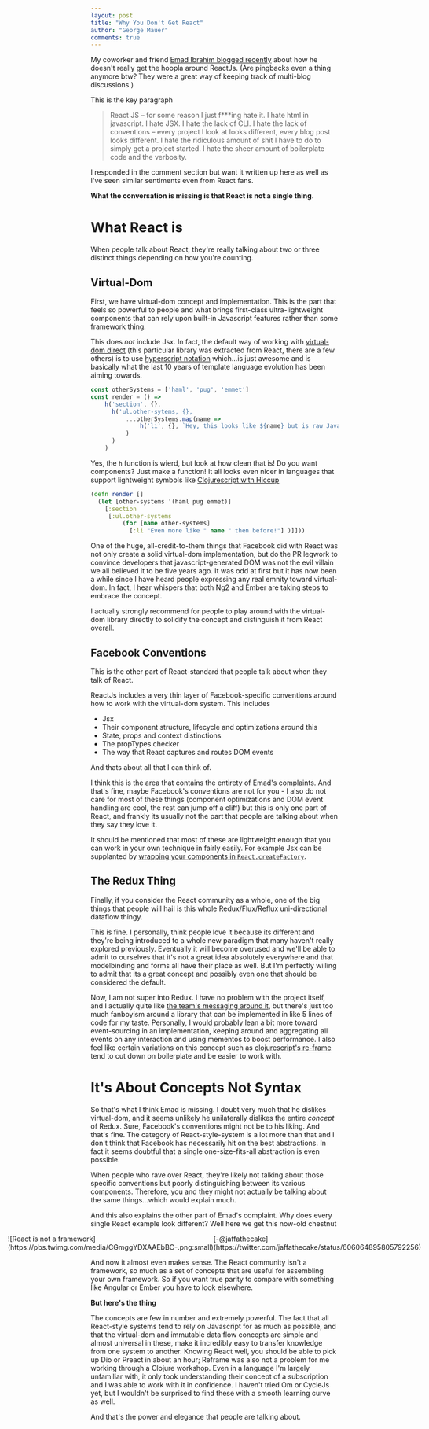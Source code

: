 ```yaml
---
layout: post
title: "Why You Don't Get React"
author: "George Mauer"
comments: true
---
```


My coworker and friend [Emad Ibrahim blogged recently](http://emadibrahim.com/2016/10/26/am-i-wrong-in-hating-react-js/) about how he doesn't really get the hoopla around ReactJs. (Are pingbacks even a thing anymore btw? They were a great way of keeping track of multi-blog discussions.)

This is the key paragraph

> React JS – for some reason I just f***ing hate it. I hate html in javascript. I hate JSX.  I hate the lack of CLI. I hate the lack of conventions – every project I look at looks different, every blog post looks different.  I hate the ridiculous amount of shit I have to do to simply get a project started. I hate the sheer amount of boilerplate code and the verbosity.

I responded in the comment section but want it written up here as well as I've seen similar sentiments even from React fans.

**What the conversation is missing is that React is not a single thing.**


# What React is

When people talk about React, they're really talking about two or three distinct things depending on how you're counting.

## Virtual-Dom

First, we have virtual-dom concept and implementation. This is the part that feels so powerful to people and what brings first-class ultra-lightweight components that can rely upon built-in Javascript features rather than some framework thing.

This does *not* include Jsx. In fact, the default way of working with [virtual-dom direct](https://github.com/Matt-Esch/virtual-dom/) (this particular library was extracted from React, there are a few others) is to use [hyperscript notation](https://github.com/dominictarr/hyperscript) which...is just awesome and is basically what the last 10 years of template language evolution has been aiming towards.

```js
const otherSystems = ['haml', 'pug', 'emmet']
const render = () =>
    h('section', {},
      h('ul.other-sytems, {},
          ...otherSystems.map(name =>
              h('li', {}, `Hey, this looks like ${name} but is raw Javascript? Yes please!`)
          )
      )
    )
```

Yes, the `h` function is wierd, but look at how clean that is! Do you want components? Just make a function! It all looks even nicer in languages that support lightweight symbols like [Clojurescript with Hiccup](https://github.com/r0man/sablono)

```clj
(defn render []
  (let [other-systems '(haml pug emmet)]
    [:section
     [:ul.other-systems
         (for [name other-systems]
           [:li "Even more like " name " then before!"] )]]))
```

One of the huge, all-credit-to-them things that Facebook did with React was not only create a solid virtual-dom implementation, but do the PR legwork to convince developers that javascript-generated DOM was not the evil villain we all believed it to be five years ago. It was odd at first but it has now been a while since I have heard people expressing any real emnity toward virtual-dom. In fact, I hear whispers that both Ng2 and Ember are taking steps to embrace the concept.

I actually strongly recommend for people to play around with the virtual-dom library directly to solidify the concept and distinguish it from React overall.

## Facebook Conventions

This is the other part of React-standard that people talk about when they talk of React.

ReactJs includes a very thin layer of Facebook-specific conventions around how to work with the virtual-dom system. This includes

* Jsx
* Their component structure, lifecycle and optimizations around this
* State, props and context distinctions
* The propTypes checker
* The way that React captures and routes DOM events

And thats about all that I can think of.

I think this is the area that contains the entirety of Emad's complaints. And that's fine, maybe Facebook's conventions are not for you - I also do not care for most of these things (component optimizations and DOM event handling are cool, the rest can jump off a cliff) but this is only one part of React, and frankly its usually not the part that people are talking about when they say they love it.

It should be mentioned that most of these are lightweight enough that you can work in your own technique in fairly easily. For example Jsx can be supplanted by [wrapping your components in `React.createFactory`](https://facebook.github.io/react/blog/2014/10/14/introducing-react-elements.html).

## The Redux Thing

Finally, if you consider the React community as a whole, one of the big things that people will hail is this whole Redux/Flux/Reflux uni-directional dataflow thingy.

This is fine. I personally, think people love it because its different and they're being introduced to a whole new paradigm that many haven't really explored previously. Eventually it will become overused and we'll be able to admit to ourselves that it's not a great idea absolutely everywhere and that modelbinding and forms all have their place as well. But I'm perfectly willing to admit that its a great concept and possibly even one that should be considered the default.

Now, I am not super into Redux. I have no problem with the project itself, and I actually quite like [the team's messaging around it](http://redux.js.org/docs/introduction/), but there's just too much fanboyism around a library that can be implemented in like 5 lines of code for my taste. Personally, I would probably lean a bit more toward event-sourcing in an implementation, keeping around and aggregating all events on any interaction and using mementos to boost performance. I also feel like certain variations on this concept such as [clojurescript's re-frame](https://github.com/Day8/re-frame#subscribe) tend to cut down on boilerplate and be easier to work with.

# It's About Concepts Not Syntax

So that's what I think Emad is missing. I doubt very much that he dislikes virtual-dom, and it seems unlikely he unilaterally dislikes the entire *concept* of Redux. Sure, Facebook's conventions might not be to his liking. And that's fine. The category of React-style-system is a lot more than that and I don't think that Facebook has necessarily hit on the best abstractions. In fact it seems doubtful that a single one-size-fits-all abstraction is even possible.

When people who rave over React, they're likely not talking about those specific conventions but poorly distinguishing between its various components. Therefore, you and they might not actually be talking about the same things...which would explain much.

And this also explains the other part of Emad's complaint. Why does every single React example look different? Well here we get this now-old chestnut

<figure style="display: flex; justify-content: center;">
  ![React is not a framework](https://pbs.twimg.com/media/CGmggYDXAAEbBC-.png:small)
  <figcaption>
    [-@jaffathecake](https://twitter.com/jaffathecake/status/606064895805792256)
  </figcaption>
</figure>

And now it almost even makes sense. The React community isn't a framework, so much as a set of concepts that are useful for assembling your own framework. So if you want true parity to compare with something like Angular or Ember you have to look elsewhere.

**But here's the thing**

The concepts are few in number and extremely powerful. The fact that all React-style systems tend to rely on Javascript for as much as possible, and that the virtual-dom and immutable data flow concepts are simple and almost universal in these, make it incredibly easy to transfer knowledge from one system to another. Knowing React well, you should be able to pick up Dio or Preact in about an hour; Reframe was also not a problem for me working through a Clojure workshop. Even in a language I'm largely unfamiliar with, it only took understanding their concept of a subscription and I was able to work with it in confidence. I haven't tried Om or CycleJs yet, but I wouldn't be surprised to find these with a smooth learning curve as well.

And that's the power and elegance that people are talking about.
